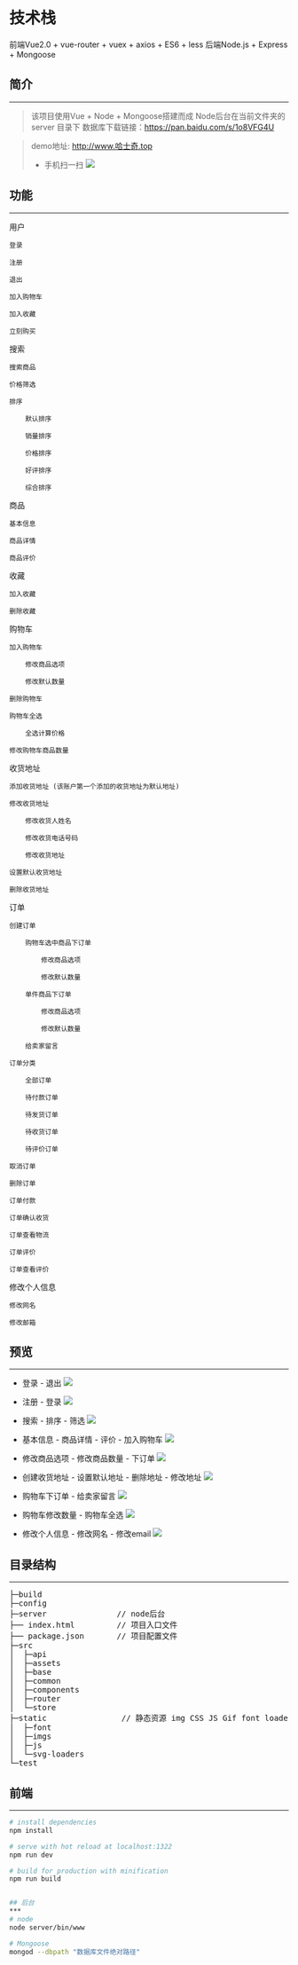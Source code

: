 # 技术栈

前端Vue2.0 + vue-router + vuex + axios + ES6 + less
后端Node.js + Express + Mongoose

## 简介
***

> 该项目使用Vue + Node + Mongoose搭建而成
> Node后台在当前文件夹的 server 目录下
> 数据库下载链接：https://pan.baidu.com/s/1o8VFG4U

> demo地址: http://www.哈士奇.top
> * 手机扫一扫
![](./static/imgs/QRCode.png)

## 功能
***
用户
    
    登录

    注册
    
    退出
    
    加入购物车
    
    加入收藏
    
    立刻购买
    

搜索
    
    搜索商品
    
    价格筛选
    
    排序
    
        默认排序
    
        销量排序

        价格排序

        好评排序

        综合排序

商品

    基本信息

    商品详情

    商品评价



收藏

    加入收藏

    删除收藏

购物车

    加入购物车

        修改商品选项

        修改默认数量

    删除购物车

    购物车全选

        全选计算价格

    修改购物车商品数量

收货地址

    添加收货地址 (该账户第一个添加的收货地址为默认地址)

    修改收货地址

        修改收货人姓名

        修改收货电话号码

        修改收货地址

    设置默认收货地址

    删除收货地址

订单

    创建订单

        购物车选中商品下订单

            修改商品选项

            修改默认数量

        单件商品下订单

            修改商品选项

            修改默认数量

        给卖家留言

    订单分类

        全部订单

        待付款订单

        待发货订单

        待收货订单

        待评价订单

    取消订单

    删除订单

    订单付款

    订单确认收货

    订单查看物流

    订单评价

    订单查看评价

修改个人信息

    修改网名

    修改邮箱





## 预览
***
* 登录 - 退出
![](./static/imgs/Gif/SignIn.gif)


* 注册 - 登录
![](./static/imgs/Gif/login.gif)


* 搜索 - 排序 - 筛选
![](./static/imgs/Gif/search.gif)


* 基本信息 - 商品详情 - 评价 - 加入购物车
![](./static/imgs/Gif/commodity.gif)


* 修改商品选项 - 修改商品数量 - 下订单
![](./static/imgs/Gif/CommodityPurchase.gif)


* 创建收货地址 - 设置默认地址 - 删除地址 - 修改地址
![](./static/imgs/Gif/ReceivingAddress.gif)


* 购物车下订单 - 给卖家留言
![](./static/imgs/Gif/ShoppingCartPayment.gif)


* 购物车修改数量 - 购物车全选
![](./static/imgs/Gif/ShoppingCart.gif)


* 修改个人信息 - 修改网名 - 修改email
![](./static/imgs/Gif/Personal.gif)


## 目录结构
***
<pre>
├─build
├─config
├─server               // node后台
├── index.html         // 项目入口文件
├── package.json       // 项目配置文件
├─src
│  ├─api
│  ├─assets
│  ├─base
│  ├─common
│  ├─components
│  ├─router
│  └─store
├─static                // 静态资源 img CSS JS Gif font loaders
│  ├─font
│  ├─imgs
│  ├─js
│  └─svg-loaders
└─test
</pre>

## 前端
***
``` bash
# install dependencies
npm install

# serve with hot reload at localhost:1322
npm run dev

# build for production with minification
npm run build


## 后台
***
# node
node server/bin/www

# Mongoose
mongod --dbpath "数据库文件绝对路径"

